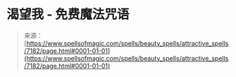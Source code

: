<!--yml

类别：未分类

日期：2024-06-12 18:42:08

-->

# 渴望我 - 免费魔法咒语

> 来源：[https://www.spellsofmagic.com/spells/beauty_spells/attractive_spells/7182/page.html#0001-01-01](https://www.spellsofmagic.com/spells/beauty_spells/attractive_spells/7182/page.html#0001-01-01)
